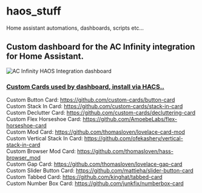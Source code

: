 # haos_stuff
Home assistant automations, dashboards, scripts etc...

## Custom dashboard for the AC Infinity integration for Home Assistant.

![AC Infinity HAOS Integration dashboard](https://github.com/magikh0e/haos_stuff/blob/main/ACInfinity%20Dashboard%20%E2%80%93%20Home%20Assistant.png?raw=true)


### <ins>Custom Cards used by dashboard, install via HACS..</ins>


Custom Button Card: https://github.com/custom-cards/button-card  
Custom Stack In Card: https://github.com/custom-cards/stack-in-card  
Custom Declutter Card: https://github.com/custom-cards/decluttering-card  
Custom Flex Horseshoe Card: https://github.com/AmoebeLabs/flex-horseshoe-card  
Custom Mod Card: https://github.com/thomasloven/lovelace-card-mod  
Custom Vertical Stack In Card: https://github.com/ofekashery/vertical-stack-in-card  
Custom Browser Mod Card: https://github.com/thomasloven/hass-browser_mod  
Custom Gap Card: https://github.com/thomasloven/lovelace-gap-card  
Custom Slider Button Card: https://github.com/mattieha/slider-button-card  
Custom Tabbed Card: https://github.com/kinghat/tabbed-card  
Custom Number Box Card: https://github.com/junkfix/numberbox-card  
